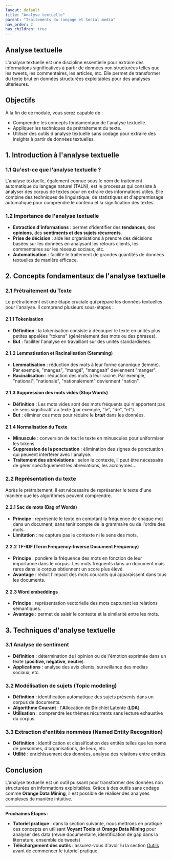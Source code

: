 ```yaml
---
layout: default
title: "Analyse textuelle"
parent: "Traitements du langage et Social media"
nav_order: 2
has_children: true
---
```


## Analyse textuelle

L'analyse textuelle est une discipline essentielle pour extraire des informations significatives à partir de données non structurées telles que les tweets, les commentaires, les articles, etc. Elle permet de transformer du texte brut en données structurées exploitables pour des analyses ultérieures.

## Objectifs 

À la fin de ce module, vous serez capable de :

- Comprendre les concepts fondamentaux de l'analyse textuelle.
- Appliquer les techniques de prétraitement du texte.
- Utiliser des outils d'analyse textuelle sans codage pour extraire des insights à partir de données textuelles.

## 1. Introduction à l'analyse textuelle

### 1.1 Qu'est-ce que l'analyse textuelle ?

L'analyse textuelle, également connue sous le nom de traitement automatique du langage naturel (TALN), est le processus qui consiste à analyser des corpus de textes pour en extraire des informations utiles. Elle combine des techniques de linguistique, de statistiques et d'apprentissage automatique pour comprendre le contenu et la signification des textes.

### 1.2 Importance de l'analyse textuelle

- **Extraction d'informations** : permet d'identifier des **tendances**, des **opinions**, des **sentiments et des sujets récurrents**.
- **Prise de décision** : aide les organisations à prendre des décisions basées sur les données en analysant les retours clients, les commentaires sur les réseaux sociaux, etc.
- **Automatisation** : facilite le traitement de grandes quantités de données textuelles de manière efficace.

## 2. Concepts fondamentaux de l'analyse textuelle

### 2.1 Prétraitement du Texte

Le prétraitement est une étape cruciale qui prépare les données textuelles pour l'analyse. Il comprend plusieurs sous-étapes :

#### 2.1.1 Tokenisation

- **Définition** : la tokenisation consiste à découper le texte en unités plus petites appelées "tokens" (généralement des mots ou des phrases).
- **But** : faciliter l'analyse en travaillant sur des unités standardisées.

#### 2.1.2 Lemmatisation et Racinalisation (Stemming)

- **Lemmatisation** : réduction des mots à leur forme canonique (lemme). Par exemple, "manges", "mangé", "mangeait" deviennent "manger".
- **Racinalisation** : réduction des mots à leur racine. Par exemple, "national", "nationale", "nationalement" deviennent "nation".

#### 2.1.3 Suppression des mots vides (Stop Words)

- **Définition** : Les mots vides sont des mots fréquents qui n'apportent pas de sens significatif au texte (par exemple, "le", "de", "et").
- **But** : éliminer ces mots pour réduire le ***bruit*** dans les données.

#### 2.1.4 Normalisation du Texte

- **Minuscule** : conversion de tout le texte en minuscules pour uniformiser les tokens.
- **Suppression de la ponctuation** : élimination des signes de ponctuation qui peuvent interférer avec l'analyse.
- **Traitement des abréviations** : selon le contexte, il peut être nécessaire de gérer spécifiquement les abréviations, les acronymes...

### 2.2 Représentation du texte

Après le prétraitement, il est nécessaire de représenter le texte d'une manière que les algorithmes peuvent comprendre.

#### 2.2.1 Sac de mots (Bag of Words)

- **Principe** : représente le texte en comptant la fréquence de chaque mot dans un document, sans tenir compte de la grammaire ou de l'ordre des mots.
- **Limitation** : ne capture pas le contexte ni le sens des mots.

#### 2.2.2 TF-IDF (Term Frequency-Inverse Document Frequency)

- **Principe** : pondère la fréquence des mots en fonction de leur importance dans le corpus. Les mots fréquents dans un document mais rares dans le corpus obtiennent un score plus élevé.
- **Avantage** : réduit l'impact des mots courants qui apparaissent dans tous les documents.

#### 2.2.3 Word embeddings

- **Principe** : représentation vectorielle des mots capturant les relations sémantiques.
- **Avantage** : permet de saisir le contexte et la similarité entre les mots.

## 3. Techniques d'analyse textuelle

### 3.1 Analyse de sentiment

- **Définition** : détermination de l'opinion ou de l'émotion exprimée dans un texte (**positive, négative, neutre**).
- **Applications** : analyse des avis clients, surveillance des médias sociaux, etc.

### 3.2 Modélisation de sujets (Topic modeling)

- **Définition** : identification automatique des sujets présents dans un corpus de documents.
- **Algorithme Courant** : l'**A**llocation de **D**irichlet **L**atente (**LDA**).
- **Utilisation** : comprendre les thèmes récurrents sans lecture exhaustive du corpus.

### 3.3 Extraction d'entités nommées (Named Entity Recognition)

- **Définition** : identification et classification des entités telles que les noms de personnes, d'organisations, de lieux, etc.
- **Utilité** : enrichissement des données, analyse des relations entre entités.

## Conclusion

L'analyse textuelle est un outil puissant pour transformer des données non structurées en informations exploitables. Grâce à des outils sans codage comme **Orange Data Mining**, il est possible de réaliser des analyses complexes de manière intuitive.

---

**Prochaines Étapes :**

- **Tutoriel pratique** : dans la section suivante, nous mettrons en pratique ces concepts en utilisant **Voyant Tools** et **Orange Data Mining** pour analyser des data (revue documentaire, identification de gap dans la literrature, ensemble de tweets)
- **Téléchargement des outils** : assurez-vous d'avoir lu la section [Outils](/workshop/module2-analyse-donnees/section1-analyse-textuelle/outils.html) avant de commencer le tutoriel pratique.


